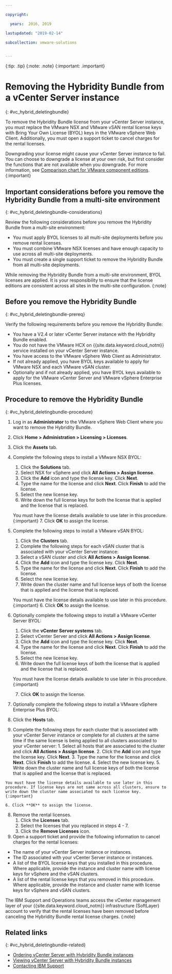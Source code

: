 ```yaml
---

copyright:

  years:  2016, 2019

lastupdated: "2019-02-14"

subcollection: vmware-solutions


---
```


{:tip: .tip}
{:note: .note}
{:important: .important}

# Removing the Hybridity Bundle from a vCenter Server instance
{: #vc_hybrid_deletingbundle}

To remove the Hybridity Bundle license from your vCenter Server instance, you must replace the VMware NSX and VMware vSAN rental license keys with Bring Your Own License (BYOL) keys in the VMware vSphere Web Client. Additionally, you must open a support ticket to cancel charges for the rental licenses.

Downgrading your license might cause your vCenter Server instance to fail. You can choose to downgrade a license at your own risk, but first consider the functions that are not available when you downgrade. For more information, see [Comparison chart for VMware component editions](/docs/services/vmwaresolutions/archiref/solution?topic=vmware-solutions-solution-appendix).
{:important}

## Important considerations before you remove the Hybridity Bundle from a multi-site environment
{: #vc_hybrid_deletingbundle-considerations}

Review the following considerations before you remove the Hybridity Bundle from a multi-site environment:

* You must apply BYOL licenses to all multi-site deployments before you remove rental licenses.
* You must combine VMware NSX licenses and have enough capacity to use across all multi-site deployments.
* You must create a single support ticket to remove the Hybridity Bundle from all multi-site deployments.

While removing the Hybridity Bundle from a multi-site environment, BYOL licenses are applied. It is your responsibility to ensure that the license editions are consistent across all sites in the multi-site configuration.
{:note}

## Before you remove the Hybridity Bundle
{: #vc_hybrid_deletingbundle-prereq}

Verify the following requirements before you remove the Hybridity Bundle:

* You have a V2.4 or later vCenter Server instance with the Hybridity Bundle enabled.
* You do not have the VMware HCX on {{site.data.keyword.cloud_notm}} service installed on your vCenter Server instance.
* You have access to the VMware vSphere Web Client as Administrator.
* If not already applied, you have BYOL keys available to apply for VMware NSX and each VMware vSAN cluster.
* Optionally and if not already applied, you have BYOL keys available to apply for the VMware vCenter Server and VMware vSphere Enterprise Plus licenses.

## Procedure to remove the Hybridity Bundle
{: #vc_hybrid_deletingbundle-procedure}

1. Log in as **Administrator** to the VMware vSphere Web Client where you want to remove the Hybridity Bundle.
2. Click **Home > Administration > Licensing > Licenses**.
3. Click the **Assets** tab.
4. Complete the following steps to install a VMware NSX BYOL:
   1. Click the **Solutions** tab.
   2. Select NSX for vSphere and click **All Actions > Assign license**.
   3. Click the **Add** icon and type the license key. Click **Next**.
   4. Type the name for the license and click **Next**. Click **Finish** to add the license.
   5. Select the new license key.
   6. Write down the full license keys for both the license that is applied and the license that is replaced.

   You must have the license details available to use later in this procedure.
   {:important}
   7. Click **OK** to assign the license.
5. Complete the following steps to install a VMware vSAN BYOL:
   1. Click the **Clusters** tab.
   2. Complete the following steps for each vSAN cluster that is associated with your vCenter Server instance:
    1. Select a vSAN cluster and click **All Actions > Assign license**.
    2. Click the **Add** icon and type the license key. Click **Next**.
    3. Type the name for the license and click **Next**. Click **Finish** to add the license.
    4. Select the new license key.
    5. Write down the cluster name and full license keys of both the license that is applied and the license that is replaced.

    You must have the license details available to use later in this procedure.
    {:important}
    6. Click **OK** to assign the license.
6. Optionally complete the following steps to install a VMware vCenter Server BYOL:
   1. Click the **vCenter Server systems** tab.
   2. Select vCenter Server and click **All Actions > Assign license**.
   3. Click the **Add** icon and type the license key. Click **Next**.
   4. Type the name for the license and click **Next**. Click **Finish** to add the license.
   5. Select the new license key.
   6. Write down the full license keys of both the license that is applied and the license that is replaced.

   You must have the license details available to use later in this procedure.
   {:important}

   7. Click **OK** to assign the license.
7. Optionally complete the following steps to install a VMware vSphere Enterprise Plus BYOL:
  1. Click the **Hosts** tab.
  2. Complete the following steps for each cluster that is associated with your vCenter Server instance or complete for all clusters at the same time if the same license is being applied to all clusters associated to your vCenter server:
    1. Select all hosts that are associated to the cluster and click **All Actions > Assign license**.
    2. Click the **Add** icon and type the license key. Click **Next**.
    3. Type the name for the license and click **Next**. Click **Finish** to add the license.
    4. Select the new license key.
    5. Write down the cluster name and full license keys of both the license that is applied and the license that is replaced.

    You must have the license details available to use later in this procedure. If license keys are not same across all clusters, ensure to write down the cluster name associated to each license key.
    {:important}

    6. Click **OK** to assign the license.
8. Remove the rental licenses.
   1. Click the **Licenses** tab.
   2. Select the licenses that you replaced in steps 4 - 7.
   3. Click the **Remove Licenses** icon.
9. Open a support ticket and provide the following information to cancel charges for the rental licenses:
  * The name of your vCenter Server instance or instances.
  * The ID associated with your vCenter Server instance or instances.
  * A list of the BYOL license keys that you installed in this procedure. Where applicable, provide the instance and cluster name with license keys for vSphere and the vSAN clusters.
  * A list of the rental license keys that you removed in this procedure. Where applicable, provide the instance and cluster name with license keys for vSphere and vSAN clusters.

  The IBM Support and Operations teams access the vCenter management layer of your {{site.data.keyword.cloud_notm}} infrastructure (SoftLayer) account to verify that the rental licenses have been removed before canceling the Hybridity Bundle rental license charges.
  {:note}

## Related links
{: #vc_hybrid_deletingbundle-related}

* [Ordering vCenter Server with Hybridity Bundle instances](/docs/services/vmwaresolutions/vcenter?topic=vmware-solutions-vc_hybrid_orderinginstance)
* [Viewing vCenter Server with Hybridity Bundle instances](/docs/services/vmwaresolutions/vcenter?topic=vmware-solutions-vc_hybrid_viewinginstances)
* [Contacting IBM Support](/docs/services/vmwaresolutions/vmonic?topic=vmware-solutions-trbl_support)
